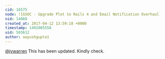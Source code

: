 ```yaml
---
cid: 16575
node: ![GSOC - Upgrade Plot to Rails 4 and Email Notification Overhaul](../notes/aayushgupta1/03-26-2017/gsoc-email-notification-overhaul)
nid: 14060
created_at: 2017-04-12 13:59:18 +0000
timestamp: 1492005558
uid: 503612
author: aayushgupta1
---
```


[@jywarren](/profile/jywarren) This has been updated. Kindly check.